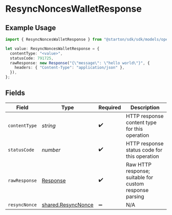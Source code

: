 # ResyncNoncesWalletResponse

## Example Usage

```typescript
import { ResyncNoncesWalletResponse } from "@starton/sdk/sdk/models/operations";

let value: ResyncNoncesWalletResponse = {
  contentType: "<value>",
  statusCode: 791725,
  rawResponse: new Response("{\"message\": \"hello world\"}", {
    headers: { "Content-Type": "application/json" },
  }),
};
```

## Fields

| Field                                                                 | Type                                                                  | Required                                                              | Description                                                           |
| --------------------------------------------------------------------- | --------------------------------------------------------------------- | --------------------------------------------------------------------- | --------------------------------------------------------------------- |
| `contentType`                                                         | *string*                                                              | :heavy_check_mark:                                                    | HTTP response content type for this operation                         |
| `statusCode`                                                          | *number*                                                              | :heavy_check_mark:                                                    | HTTP response status code for this operation                          |
| `rawResponse`                                                         | [Response](https://developer.mozilla.org/en-US/docs/Web/API/Response) | :heavy_check_mark:                                                    | Raw HTTP response; suitable for custom response parsing               |
| `resyncNonce`                                                         | [shared.ResyncNonce](../../../sdk/models/shared/resyncnonce.md)       | :heavy_minus_sign:                                                    | N/A                                                                   |